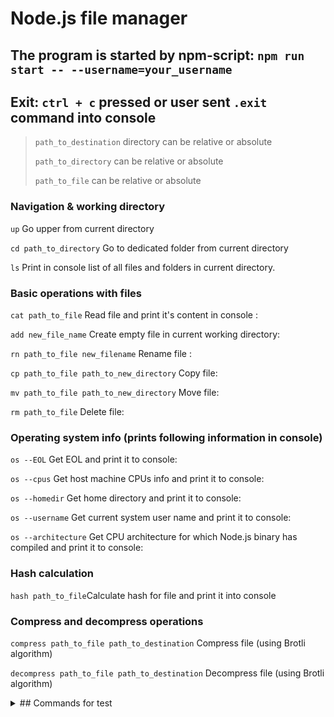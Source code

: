 # Node.js file manager

## The program is started by npm-script: ```npm run start -- --username=your_username```
## Exit: `ctrl + c` pressed or user sent `.exit` command into console


>`path_to_destination` directory can be relative or absolute
>
>`path_to_directory` can be relative or absolute
>
>`path_to_file` can be relative or absolute

### Navigation & working directory

`up` Go upper from current directory

`cd path_to_directory` Go to dedicated folder from current directory

`ls` Print in console list of all files and folders in current directory. 

### Basic operations with files

`cat path_to_file` Read file and print it's content in console :

`add new_file_name` Create empty file in current working directory:

`rn path_to_file new_filename` Rename file :

`cp path_to_file path_to_new_directory` Copy file:

`mv path_to_file path_to_new_directory` Move file:

`rm path_to_file` Delete file:

### Operating system info (prints following information in console)

`os --EOL` Get EOL and print it to console:

`os --cpus` Get host machine CPUs info and print it to console:

`os --homedir` Get home directory and print it to console:

`os --username` Get current system user name and print it to console:

`os --architecture` Get CPU architecture for which Node.js binary has compiled and print it to console:

### Hash calculation

`hash path_to_file`Calculate hash for file and print it into console

### Compress and decompress operations

`compress path_to_file path_to_destination` Compress file (using Brotli algorithm)

`decompress path_to_file path_to_destination` Decompress file (using Brotli algorithm)

<details>
  
<summary>## Commands for test</summary>

cd C:\Users\Aleksandr\forTests

cd C:\Users\Aleksandr

cd .\forTests


cat ./test-folder/test-file.txt

add test-file-new.txt

rn ./test-file-new.txt test-file-rename.txt

cp ./test-file-rename.txt ./test-folder

mv ./test-file-rename.txt ./test-folder

rm ./test-folder/test-file-rename.txt


os --EOL

os --cpus

os --homedir

os --username

os --architecture


hash .test-folder/test-file.txt


compress ./test-folder/test-file.txt ./test-folder

decompress ./test-folder/test-file.txt.br ./test-folder

</details>
